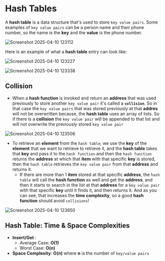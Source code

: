 # Hash Tables
A **hash table** is a data structure that's used to store `key value pairs`. Some examples of `key value pairs` can be a person name and their phone number, so the name is the **key** and the **value** is the phone number.

![Screenshot 2025-04-10 123112](https://github.com/user-attachments/assets/196bd12f-668e-4a3e-a95f-fc20fbb73370)

Here is an example of what a **hash table** entry can look like:

![Screenshot 2025-04-10 123227](https://github.com/user-attachments/assets/1aeb6563-7797-44db-8e49-1835f73bcd44)

![Screenshot 2025-04-10 123338](https://github.com/user-attachments/assets/bde87b63-f4c8-4ede-b365-c1ec3893b7ec)

## Collision
* When a **hash function** is invoked and return an **address** that was used previously to store another `key value pair` it's called a **`collision`**. So in that case the `key value pairs` that was stored previously at that **addres** will not be overwritten because, the **hash table** uses an array of lists. So if there is a **collision** the `key value pair` will be appended to that list and will not overwrite the previously stored `key value pair`

![Screenshot 2025-04-10 123506](https://github.com/user-attachments/assets/d4c4071f-6206-403f-9ae6-6570e4da6770)

* To retrieve an **element** from the `hash table`, we use the **key** of the **element** that we want to retrieve to retrieve it, and the **hash table** takes that **key** and pass it to the `hash function` and then the `hash function` returns the **address** at which that **item** with that specific **key** is stored, then the `hash table` retrieves the `key value pair` from that **address** and returns it.
  * If there are more than 1 **item** stored at that specific **address**, the `hash table` will call the **hash function** as well and get the **address**, and then it starts to search in the list at that **address** for a `key value pair` with that specific **key** until it finds it, and then returns it. And as you can see, that increases the **time complexity**, so a good **hash function** should avoid `collisions`!

![Screenshot 2025-04-10 123650](https://github.com/user-attachments/assets/76d364cb-6d69-484a-8cdf-0f827b086e97)

## Hash Table: Time & Space Complexities
* **Insert/Get** :
  * Average Case: **O(1)**
  * Worst Case: **O(n)**
* **Space Complexity**: **O(n)** where **n** is the number of `key/value pairs` 



